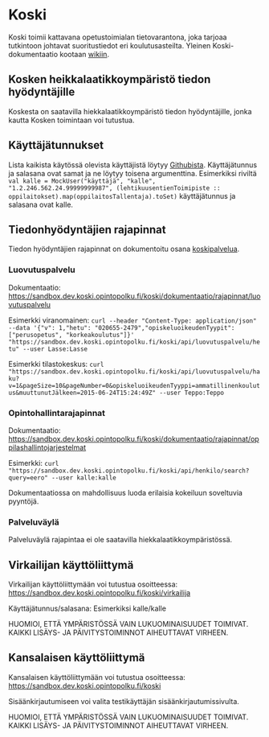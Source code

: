 # Koski
Koski toimii kattavana opetustoimialan tietovarantona, joka tarjoaa
tutkintoon johtavat suoritustiedot eri koulutusasteilta. Yleinen Koski-dokumentaatio
kootaan [wikiin](https://confluence.csc.fi/display/OPHPALV/Koski).


## Kosken heikkalaatikkoympäristö tiedon hyödyntäjille

Koskesta on saatavilla hiekkalaatikkoympäristö tiedon hyödyntäjille, jonka kautta
Kosken toimintaan voi tutustua.


## Käyttäjätunnukset

Lista kaikista käytössä olevista käyttäjistä löytyy
[Githubista](https://github.com/Opetushallitus/koski/blob/master/src/main/scala/fi/oph/koski/koskiuser/MockUsers.scala).
Käyttäjätunnus ja salasana ovat samat ja ne löytyy toisena argumenttina. Esimerkiksi riviltä
`val kalle = MockUser("käyttäjä", "kalle", "1.2.246.562.24.99999999987", (lehtikuusentienToimipiste :: oppilaitokset).map(oppilaitosTallentaja).toSet)`
käyttäjätunnus ja salasana ovat kalle.


## Tiedonhyödyntäjien rajapinnat

Tiedon hyödyntäjien rajapinnat on dokumentoitu osana [koskipalvelua](https://sandbox.dev.koski.opintopolku.fi/koski/dokumentaatio).

### Luovutuspalvelu

Dokumentaatio: https://sandbox.dev.koski.opintopolku.fi/koski/dokumentaatio/rajapinnat/luovutuspalvelu

Esimerkki viranomainen: `curl --header "Content-Type: application/json" --data '{"v": 1,"hetu": "020655-2479","opiskeluoikeudenTyypit": ["perusopetus", "korkeakoulutus"]}' "https://sandbox.dev.koski.opintopolku.fi/koski/api/luovutuspalvelu/hetu" --user Lasse:Lasse`

Esimerkki tilastokeskus: `curl "https://sandbox.dev.koski.opintopolku.fi/koski/api/luovutuspalvelu/haku?v=1&pageSize=10&pageNumber=0&opiskeluoikeudenTyyppi=ammatillinenkoulutus&muuttunutJälkeen=2015-06-24T15:24:49Z" --user Teppo:Teppo`

### Opintohallintarajapinnat

Dokumentaatio: https://sandbox.dev.koski.opintopolku.fi/koski/dokumentaatio/rajapinnat/oppilashallintojarjestelmat

Esimerkki: `curl "https://sandbox.dev.koski.opintopolku.fi/koski/api/henkilo/search?query=eero" --user kalle:kalle`

Dokumentaatiossa on mahdollisuus luoda erilaisia kokeiluun soveltuvia pyyntöjä.

### Palveluväylä

Palveluväylä rajapintaa ei ole saatavilla hiekkalaatikkoympäristössä.


## Virkailijan käyttöliittymä

Virkailijan käyttöliittymään voi tutustua osoitteessa: https://sandbox.dev.koski.opintopolku.fi/koski/virkailija

Käyttäjätunnus/salasana: Esimerkiksi kalle/kalle

HUOMIOI, ETTÄ YMPÄRISTÖSSÄ VAIN LUKUOMINAISUUDET TOIMIVAT.
KAIKKI LISÄYS- JA PÄIVITYSTOIMINNOT AIHEUTTAVAT VIRHEEN.

## Kansalaisen käyttöliittymä

Kansalaisen käyttöliittymään voi tutustua osoitteessa: https://sandbox.dev.koski.opintopolku.fi/koski

Sisäänkirjautumiseen voi valita testikäyttäjän sisäänkirjautumissivulta.

HUOMIOI, ETTÄ YMPÄRISTÖSSÄ VAIN LUKUOMINAISUUDET TOIMIVAT.
KAIKKI LISÄYS- JA PÄIVITYSTOIMINNOT AIHEUTTAVAT VIRHEEN.
